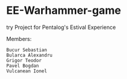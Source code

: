 # EE-Warhammer-game
try
Project for Pentalog's Estival Experience  
  
Members:  
  
    Bucur Sebastian  
    Bularca Alexandru  
    Grigor Teodor  
    Pavel Bogdan  
    Vulcanean Ionel  


